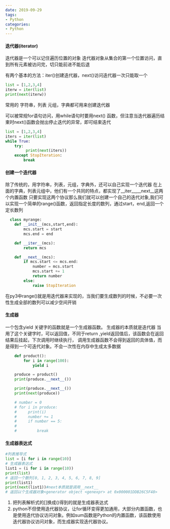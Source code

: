 ```yaml
---
date: 2019-09-29
tags:
- Python
categories:
- Python
---
```

#### 迭代器(iterator)
迭代器是一个可以记住遍历位置的对象
迭代器对象从集合的第一个位置访问，直到所有元素被访问完，切只能前进不能后退


有两个基本的方法：iter()创建迭代器，next()访问迭代器一次只能取一个

```python
list = [1,2,3,4]
iterw = iter(list)
print(next(iterw))
```

常用的 字符串，列表 元组，字典都可用来创建迭代器

可以被常规for语句访问，用while语句时要用next() 函数，但注意当迭代器遍历结束时next()函数会抛出停止迭代的异常，即可结束迭代

```python
list = [1,2,3,4]
iters = iter(list)
while True:
    try:
         print(next(iters))
    except StopIteration:
        break
```


#### 创建一个迭代器
除了传统的，用字符串，列表，元组，字典外，还可以自己实现一个迭代器
在上面的字典，列表元组中，他们有一个共同的特点，都实现了__iter__,__next__这两个内置函数
只要实现这两个协议那么我们就可以创建一个自己的迭代对象,我们可以实现一个简单的range()函数，返回指定长度的数列，通过start，end,返回一个定长数列

```python
  class myrange:
    def __init__(mcs,start,end):
        mcs.start = start
        mcs.end = end

    def __iter__(mcs):
        return mcs

    def __next__(mcs):
        if mcs.start <= mcs.end:
            number = mcs.start
            mcs.start += 1
            return number
        else:
            raise StopIteration
```


在py3中range()就是用迭代器来实现的，当我们要生成数列的时候，不必要一次性生成全部的数列可以减少空间开销

#### 生成器
一个包含yield 关键字的函数就是一个生成器函数。
生成器的本质就是迭代器
当用了这个关键字时，可以返回值，不同于return ,yield返回值后，该函数会在返回结果后挂起，下次调用时继续执行，
调用生成器函数不会得到返回的具体值，而是得到一个可迭代对象。不会一次性在内存中生成太多数据

```python
    def product():
        for i in range(100):
            yield i

    produce = product()
    print(produce.__next__())

    print(produce.__next__())
    print(next(produce))

    # number = 0
    # for i in produce:
    #     print(i)
    #     number += 1
    #     if number == 5:
    #
    #         break
```
#### 生成器表达式

```python
#列表推导式
list = [i for i in range(10)]
# 生成器表达式
list1 = (i for i in range(10))
print(list)
# 返回一个数列[0, 1, 2, 3, 4, 5, 6, 7, 8, 9]
print(list1)
print(next(list1))#next本质就是调用__next__
# 返回以个生成器对象<generator object <genexpr> at 0x000001DDB26C5F48>
```

1. 把列表解析式的[]换成()得到的就是生成器表达式
2. python不但使用迭代器协议，让for循环变得更加通用，大部分内置函数，也是使用迭代协议访问对象。例如sum函数是Python的内置函数，该函数使用迭代器协议访问对象，而生成器实现迭代器协议。
